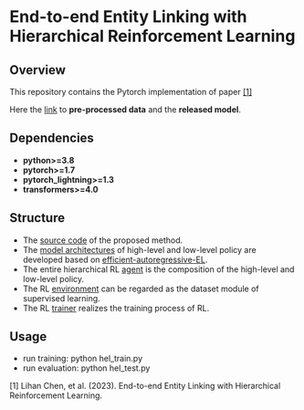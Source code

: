 # End-to-end Entity Linking with Hierarchical Reinforcement Learning

## Overview

This repository contains the Pytorch implementation of paper [[1]](#citation)

Here the [link](https://mega.nz/folder/l4RhnIxL#_oYvidq2qyDIw1sT-KeMQA) to **pre-processed data** and the **released model**.

## Dependencies

* **python>=3.8**
* **pytorch>=1.7**
* **pytorch_lightning>=1.3**
* **transformers>=4.0**

## Structure
* The [source code](src) of the proposed method. 
* The [model architectures](src/model) of high-level and low-level policy are developed based on [efficient-autoregressive-EL](https://github.com/nicola-decao/efficient-autoregressive-EL/). 
* The entire hierarchical RL [agent](src/hierarchical_el.py) is the composition of the high-level and low-level policy.
* The RL [environment](src/enviroment.py) can be regarded as the dataset module of supervised learning.
* The RL [trainer](src/rl.py) realizes the training process of RL.

## Usage
* run training: python hel_train.py
* run evaluation: python hel_test.py


[1] Lihan Chen, et al. (2023).
End-to-end Entity Linking with Hierarchical Reinforcement Learning.
